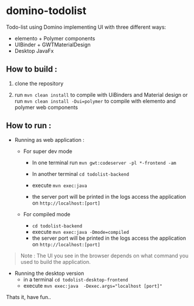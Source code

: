 # domino-todolist
Todo-list using Domino implementing UI with three different ways:

- elemento + Polymer components
- UIBinder + GWTMaterialDesign
- Desktop JavaFx

## How to build :

1. clone the repository

2. run `mvn clean install` to compile with UiBinders and Material design or run `mvn clean install -Dui=polymer` to compile with elemento and polymer web components

## How to run :
- Running as web application :

  - For super dev mode 
  
    - In one terminal run `mvn gwt:codeserver -pl *-frontend -am`
    
    - In another terminal `cd todolist-backend`
    - execute `mvn exec:java`
    - the server port will be printed in the logs access the application on `http://localhost:[port]`

  - For compiled mode 
    - `cd todolist-backend`
    - execute `mvn exec:java -Dmode=compiled`
    - the server port will be printed in the logs access the application on `http://localhost:[port]`

> Note : The UI you see in the browser depends on what command you used to build the application.

- Running the desktop version
  - in a terminal `cd todolist-desktop-frontend`
  - execute `mvn exec:java  -Dexec.args="localhost [port]"`


Thats it, have fun..
  
